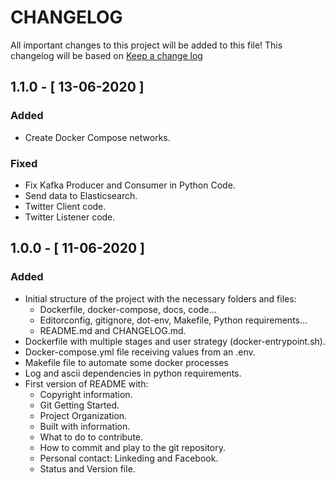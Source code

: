 # CHANGELOG

All important changes to this project will be added to this file! This changelog will be based on [Keep a change log](http://keepachangelog.com/)

## 1.1.0 - [ 13-06-2020 ]

### Added

* Create Docker Compose networks.

### Fixed

* Fix Kafka Producer and Consumer in Python Code.
* Send data to Elasticsearch.
* Twitter Client code.
* Twitter Listener code.

## 1.0.0 - [ 11-06-2020 ]

### Added

* Initial structure of the project with the necessary folders and files:
    * Dockerfile, docker-compose, docs, code...
    * Editorconfig, gitignore, dot-env, Makefile, Python requirements...
    * README.md and CHANGELOG.md.
* Dockerfile with multiple stages and user strategy (docker-entrypoint.sh).
* Docker-compose.yml file receiving values ​​from an .env.
* Makefile file to automate some docker processes
* Log and ascii dependencies in python requirements.
* First version of README with:
    * Copyright information.
    * Git Getting Started.
    * Project Organization.
    * Built with information.
    * What to do to contribute.
    * How to commit and play to the git repository.
    * Personal contact: Linkeding and Facebook.
    * Status and Version file.
